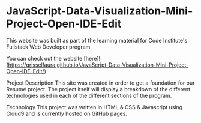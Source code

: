 # JavaScript-Data-Visualization-Mini-Project-Open-IDE-Edit

This website was built as part of the learning material for Code Institute's Fullstack Web Developer program.

You can check out the website [here]! (https://grisselfaura.github.io/JavaScript-Data-Visualization-Mini-Project-Open-IDE-Edit/)

Project Description This site was created in order to get a foundation for our Resumé project. The project itself will display a breakdown of the different technologies used in each of the different sections of the program.

Technology This project was written in HTML & CSS & Javascript using Cloud9 and is currently hosted on GitHub pages.
